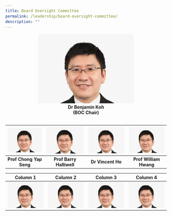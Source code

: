 ```yaml
---
title: Board Oversight Committee
permalink: /leadership/board-oversight-committee/
description: ""
---
```

<div align="center">  
<img style="width:300px" src="/images/Leaders/dr%20benjamin%20koh.jpg">  

<div align="center"><b>Dr Benjamin Koh</b></div>
<div align="center"><b>(BOC Chair)</b></div>

<br>

| ![](/images/Leaders/dr%20benjamin%20koh.jpg) | ![](/images/Leaders/dr%20benjamin%20koh.jpg) | ![](/images/Leaders/dr%20benjamin%20koh.jpg) | ![](/images/Leaders/dr%20benjamin%20koh.jpg) |
| :--------: | :--------: | :--------: | :--------: |
| **Prof Chong Yap Seng** | **Prof Barry Halliwell** | **Dr Vincent Ho** | **Prof William Hwang** |






| Column 1 | Column 2 | Column 3 | Column 4 |
| -------- | -------- | -------- | -------- |
| <div width="25%"> ![](/images/Leaders/dr%20benjamin%20koh.jpg)</div> | <div width="25%"> ![](/images/Leaders/dr%20benjamin%20koh.jpg)</div> | <div width="25%"> ![](/images/Leaders/dr%20benjamin%20koh.jpg)</div>|<div width="25%"> ![](/images/Leaders/dr%20benjamin%20koh.jpg)</div> |






</div>